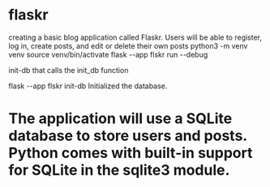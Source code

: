 # flaskr
creating a basic blog application called Flaskr. Users will be able to register, log in, create posts, and edit or delete their own posts
python3 -m venv venv
source venv/bin/activate
flask --app flskr run --debug 

init-db that calls the init_db function

flask --app flskr init-db
Initialized the database.
# The application will use a SQLite database to store users and posts. Python comes with built-in support for SQLite in the sqlite3 module.
